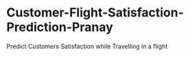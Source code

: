 # Customer-Flight-Satisfaction-Prediction-Pranay
Predict Customers Satisfaction while Travelling in a flight
